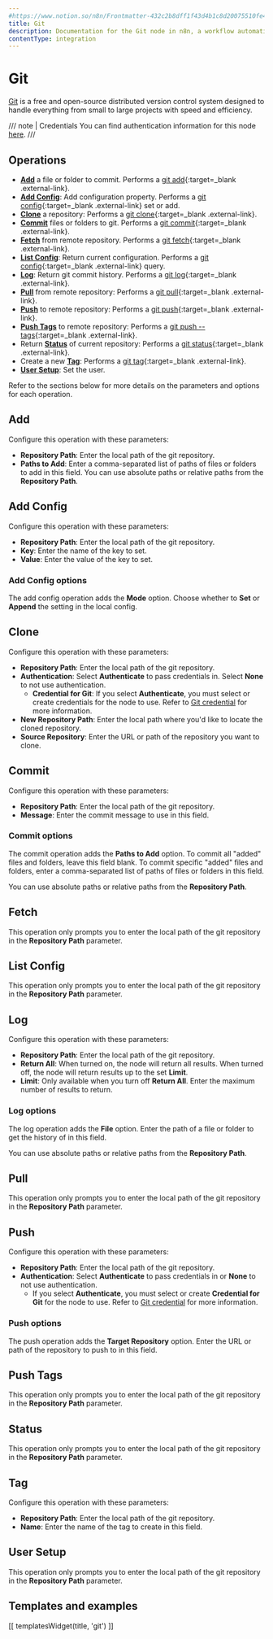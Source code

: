 ```yaml
---
#https://www.notion.so/n8n/Frontmatter-432c2b8dff1f43d4b1c8d20075510fe4
title: Git
description: Documentation for the Git node in n8n, a workflow automation platform. Includes guidance on usage, and links to examples.
contentType: integration
---
```


# Git

[Git](https://git-scm.com/) is a free and open-source distributed version control system designed to handle everything from small to large projects with speed and efficiency.

/// note | Credentials
You can find authentication information for this node [here](/integrations/builtin/credentials/git/).
///

## Operations

* [**Add**](#add) a file or folder to commit. Performs a [git add](https://git-scm.com/docs/git-add){:target=_blank .external-link}.
* [**Add Config**](#add-config): Add configuration property. Performs a [git config](https://git-scm.com/docs/git-config){:target=_blank .external-link} set or add.
* [**Clone**](#clone) a repository: Performs a [git clone](https://git-scm.com/docs/git-clone){:target=_blank .external-link}.
* [**Commit**](#commit) files or folders to git. Performs a [git commit](https://git-scm.com/docs/git-commit){:target=_blank .external-link}.
* [**Fetch**](#fetch) from remote repository. Performs a [git fetch](https://git-scm.com/docs/git-fetch){:target=_blank .external-link}.
* [**List Config**](#list-config): Return current configuration. Performs a [git config](https://git-scm.com/docs/git-config){:target=_blank .external-link} query.
* [**Log**](#log): Return git commit history. Performs a [git log](https://git-scm.com/docs/git-log){:target=_blank .external-link}.
* [**Pull**](#pull) from remote repository: Performs a [git pull](https://git-scm.com/docs/git-pull){:target=_blank .external-link}.
* [**Push**](#push) to remote repository: Performs a [git push](https://git-scm.com/docs/git-push){:target=_blank .external-link}.
* [**Push Tags**](#push-tags) to remote repository: Performs a [git push --tags](https://git-scm.com/docs/git-push#Documentation/git-push.txt---tags){:target=_blank .external-link}.
* Return [**Status**](#status) of current repository: Performs a [git status](https://git-scm.com/docs/git-status){:target=_blank .external-link}.
* Create a new [**Tag**](#tag): Performs a [git tag](https://git-scm.com/docs/git-tag){:target=_blank .external-link}.
* [**User Setup**](#user-setup): Set the user.

Refer to the sections below for more details on the parameters and options for each operation.

## Add

Configure this operation with these parameters:

* **Repository Path**: Enter the local path of the git repository.
* **Paths to Add**: Enter a comma-separated list of paths of files or folders to add in this field. You can use absolute paths or relative paths from the **Repository Path**.

<!--Vale doesn't like "Config"-->
<!-- vale off -->
## Add Config

Configure this operation with these parameters:

* **Repository Path**: Enter the local path of the git repository.
* **Key**: Enter the name of the key to set.
* **Value**: Enter the value of the key to set.

### Add Config options

The add config operation adds the **Mode** option. Choose whether to **Set** or **Append** the setting in the local config.
<!-- vale on -->

## Clone

Configure this operation with these parameters:

* **Repository Path**: Enter the local path of the git repository.
* **Authentication**: Select **Authenticate** to pass credentials in. Select **None** to not use authentication.
    * **Credential for Git**: If you select **Authenticate**, you must select or create credentials for the node to use. Refer to [Git credential](/integrations/builtin/credentials/git/) for more information.
* **New Repository Path**: Enter the local path where you'd like to locate the cloned repository.
* **Source Repository**: Enter the URL or path of the repository you want to clone.

## Commit

Configure this operation with these parameters:

* **Repository Path**: Enter the local path of the git repository.
* **Message**: Enter the commit message to use in this field.

### Commit options

The commit operation adds the **Paths to Add** option. To commit all "added" files and folders, leave this field blank. To commit specific "added" files and folders, enter a comma-separated list of paths of files or folders in this field.

You can use absolute paths or relative paths from the **Repository Path**.

## Fetch

This operation only prompts you to enter the local path of the git repository in the **Repository Path** parameter.

<!--Vale doesn't like "Config"-->
<!-- vale off -->
## List Config

This operation only prompts you to enter the local path of the git repository in the **Repository Path** parameter.
<!-- vale on -->

## Log

Configure this operation with these parameters:

* **Repository Path**: Enter the local path of the git repository.
* **Return All**: When turned on, the node will return all results. When turned off, the node will return results up to the set **Limit**.
* **Limit**: Only available when you turn off **Return All**. Enter the maximum number of results to return.

### Log options

The log operation adds the **File** option. Enter the path of a file or folder to get the history of in this field.

You can use absolute paths or relative paths from the **Repository Path**.

## Pull

This operation only prompts you to enter the local path of the git repository in the **Repository Path** parameter.

## Push

Configure this operation with these parameters:

* **Repository Path**: Enter the local path of the git repository.
* **Authentication**: Select **Authenticate** to pass credentials in or **None** to not use authentication.
    * If you select **Authenticate**, you must select or create **Credential for Git** for the node to use. Refer to [Git credential](/integrations/builtin/credentials/git/) for more information.

### Push options

The push operation adds the **Target Repository** option. Enter the URL or path of the repository to push to in this field.

## Push Tags

This operation only prompts you to enter the local path of the git repository in the **Repository Path** parameter.

## Status

This operation only prompts you to enter the local path of the git repository in the **Repository Path** parameter.

## Tag

Configure this operation with these parameters:

* **Repository Path**: Enter the local path of the git repository.
* **Name**: Enter the name of the tag to create in this field.

## User Setup

This operation only prompts you to enter the local path of the git repository in the **Repository Path** parameter.

## Templates and examples

<!-- see https://www.notion.so/n8n/Pull-in-templates-for-the-integrations-pages-37c716837b804d30a33b47475f6e3780 -->
[[ templatesWidget(title, 'git') ]]
